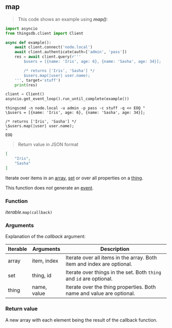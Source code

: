 ## map

> This code shows an example using ***map()***:

```python
import asyncio
from thingsdb.client import Client

async def example():
    await client.connect('node.local')
    await client.authenticate(auth=['admin', 'pass'])
    res = await client.query(r'''
        $users = [{name: 'Iris', age: 6}, {name: 'Sasha', age: 34}];

        /* returns ['Iris', 'Sasha'] */
        $users.map(|user| user.name);
    ''', target='stuff')
    print(res)

client = Client()
asyncio.get_event_loop().run_until_complete(example())
```

```shell
thingscmd -n node.local -u admin -p pass -c stuff -q << EOQ "
\$users = [{name: 'Iris', age: 6}, {name: 'Sasha', age: 34}];

/* returns ['Iris', 'Sasha'] */
\$users.map(|user| user.name);
"
EOQ
```

> Return value in JSON format

```json
[
    "Iris",
    "Sasha"
]
```

Iterate over items in an [array](#array-type), [set](#set-type) or over all properties on a [thing](#thing).

This function does *not* generate an [event](#events).

### Function
*iterable*.`map(callback)`

### Arguments
Explanation of the *callback* argument:

Iterable | Arguments   | Description
-------- | ----------- | -----------
array    | item, index | Iterate over all items in the array. Both item and index are optional.
set      | thing, id   | Iterate over things in the set. Both `thing` and `id` are optional.
thing    | name, value | Iterate over the thing properties. Both name and value are optional.

### Return value
A new array with each element being the result of the callback function.
